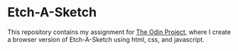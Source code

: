 # Etch-A-Sketch
This repository contains my assignment for [The Odin Project](https://www.theodinproject.com/lessons/foundations-etch-a-sketch), where I create a browser version of Etch-A-Sketch using html, css, and javascript.
